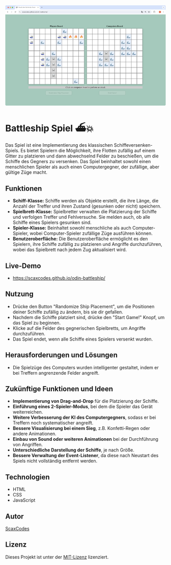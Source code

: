 <div style="display: flex; align-items: center; justify-content: center; gap: 10px;" align="center">
    <img src="readme-img/battleship-small.png" alt="Bildschirmfoto des Spiels">
</div>

# Battleship Spiel ⛴️💥

Das Spiel ist eine Implementierung des klassischen Schiffeversenken-Spiels. Es bietet Spielern die Möglichkeit, ihre Flotten zufällig auf einem Gitter zu platzieren und dann abwechselnd Felder zu beschießen, um die Schiffe des Gegners zu versenken. Das Spiel beinhaltet sowohl einen menschlichen Spieler als auch einen Computergegner, der zufällige, aber gültige Züge macht.

## Funktionen

- **Schiff-Klasse:** Schiffe werden als Objekte erstellt, die ihre Länge, die Anzahl der Treffer und ihren Zustand (gesunken oder nicht) speichern.
- **Spielbrett-Klasse:** Spielbretter verwalten die Platzierung der Schiffe und verfolgen Treffer und Fehlversuche. Sie melden auch, ob alle Schiffe eines Spielers gesunken sind.
- **Spieler-Klasse:** Beinhaltet sowohl menschliche als auch Computer-Spieler, wobei Computer-Spieler zufällige Züge ausführen können.
- **Benutzeroberfläche:** Die Benutzeroberfläche ermöglicht es den Spielern, ihre Schiffe zufällig zu platzieren und Angriffe durchzuführen, wobei das Spielbrett nach jedem Zug aktualisiert wird.

## Live-Demo

- https://scaxcodes.github.io/odin-battleship/

## Nutzung

- Drücke den Button "Randomize Ship Placement", um die Positionen deiner Schiffe zufällig zu ändern, bis sie dir gefallen.
- Nachdem die Schiffe platziert sind, drücke den "Start Game!" Knopf, um das Spiel zu beginnen.
- Klicke auf die Felder des gegnerischen Spielbretts, um Angriffe durchzuführen.
- Das Spiel endet, wenn alle Schiffe eines Spielers versenkt wurden.

## Herausforderungen und Lösungen

- Die Spielzüge des Computers wurden intelligenter gestaltet, indem er bei Treffern angrenzende Felder angreift.

## Zukünftige Funktionen und Ideen

- **Implementierung von Drag-and-Drop** für die Platzierung der Schiffe.
- **Einführung eines 2-Spieler-Modus**, bei dem die Spieler das Gerät weiterreichen.
- **Weitere Verbesserung der KI des Computergegners**, sodass er bei Treffern noch systematischer angreift.
- **Bessere Visualisierung bei einem Sieg**, z.B. Konfetti-Regen oder andere Animationen.
- **Einbau von Sound oder weiteren Animationen** bei der Durchführung von Angriffen.
- **Unterschiedliche Darstellung der Schiffe**, je nach Größe.
- **Bessere Verwaltung der Event-Listener**, da diese nach Neustart des Spiels nicht vollständig entfernt werden.

## Technologien

- HTML
- CSS
- JavaScript

## Autor

[ScaxCodes](https://github.com/ScaxCodes)

## Lizenz

Dieses Projekt ist unter der [MIT-Lizenz](https://opensource.org/licenses/MIT) lizenziert.
